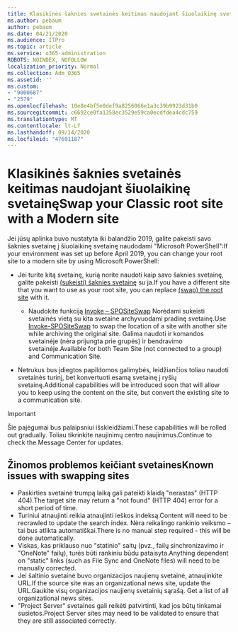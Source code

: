 ```yaml
---
title: Klasikinės šaknies svetainės keitimas naudojant šiuolaikinę svetainę
ms.author: pebaum
author: pebaum
ms.date: 04/21/2020
ms.audience: ITPro
ms.topic: article
ms.service: o365-administration
ROBOTS: NOINDEX, NOFOLLOW
localization_priority: Normal
ms.collection: Adm_O365
ms.assetid: ''
ms.custom:
- "9000687"
- "2579"
ms.openlocfilehash: 10e8e4bf5e0def9a8256066e1a3c39b9923d31b0
ms.sourcegitcommit: c6692ce0fa1358ec3529e59ca0ecdfdea4cdc759
ms.translationtype: MT
ms.contentlocale: lt-LT
ms.lasthandoff: 09/14/2020
ms.locfileid: "47691187"
---
```

# <a name="swap-your-classic-root-site-with-a-modern-site"></a><span data-ttu-id="20c94-102">Klasikinės šaknies svetainės keitimas naudojant šiuolaikinę svetainę</span><span class="sxs-lookup"><span data-stu-id="20c94-102">Swap your Classic root site with a Modern site</span></span>

<span data-ttu-id="20c94-103">Jei jūsų aplinka buvo nustatyta iki balandžio 2019, galite pakeisti savo šaknies svetainę į šiuolaikinę svetainę naudodami "Microsoft PowerShell":</span><span class="sxs-lookup"><span data-stu-id="20c94-103">If your environment was set up before April 2019, you can change your root site to a modern site by using Microsoft PowerShell:</span></span>

- <span data-ttu-id="20c94-104">Jei turite kitą svetainę, kurią norite naudoti kaip savo šaknies svetainę, galite pakeisti [(sukeisti) šaknies svetainę](https://docs.microsoft.com/sharepoint/modern-root-site) su ja.</span><span class="sxs-lookup"><span data-stu-id="20c94-104">If you have a different site that you want to use as your root site, you can replace [(swap) the root site](https://docs.microsoft.com/sharepoint/modern-root-site) with it.</span></span> 
    - <span data-ttu-id="20c94-105">Naudokite funkciją [Invoke – SPOSiteSwap](https://docs.microsoft.com/powershell/module/sharepoint-online/invoke-spositeswap?view=sharepoint-ps) Norėdami sukeisti svetainės vietą su kita svetaine archyvuodami pradinę svetainę.</span><span class="sxs-lookup"><span data-stu-id="20c94-105">Use [Invoke-SPOSiteSwap](https://docs.microsoft.com/powershell/module/sharepoint-online/invoke-spositeswap?view=sharepoint-ps) to swap the location of a site with another site while archiving the original site.</span></span> <span data-ttu-id="20c94-106">Galima naudoti ir komandos svetainėje (nėra prijungta prie grupės) ir bendravimo svetainėje.</span><span class="sxs-lookup"><span data-stu-id="20c94-106">Available for both Team Site (not connected to a group) and Communication Site.</span></span> 

- <span data-ttu-id="20c94-107">Netrukus bus įdiegtos papildomos galimybės, leidžiančios toliau naudoti svetainės turinį, bet konvertuoti esamą svetainę į ryšių svetainę.</span><span class="sxs-lookup"><span data-stu-id="20c94-107">Additional capabilities will be introduced soon that will allow you to keep using the content on the site, but convert the existing site to a communication site.</span></span> 
>[!Important]
><span data-ttu-id="20c94-108">Šie pajėgumai bus palaipsniui išskleidžiami.</span><span class="sxs-lookup"><span data-stu-id="20c94-108">These capabilities will be rolled out gradually.</span></span> <span data-ttu-id="20c94-109">Toliau tikrinkite naujinimų centro naujinimus.</span><span class="sxs-lookup"><span data-stu-id="20c94-109">Continue to check the Message Center for updates.</span></span> 

## <a name="known-issues-with-swapping-sites"></a><span data-ttu-id="20c94-110">Žinomos problemos keičiant svetaines</span><span class="sxs-lookup"><span data-stu-id="20c94-110">Known issues with swapping sites</span></span>

- <span data-ttu-id="20c94-111">Paskirties svetainė trumpą laiką gali pateikti klaidą "nerastas" (HTTP 404).</span><span class="sxs-lookup"><span data-stu-id="20c94-111">The target site may return a "not found" (HTTP 404) error for a short period of time.</span></span>
- <span data-ttu-id="20c94-112">Turiniui atnaujinti reikia atnaujinti ieškos indeksą.</span><span class="sxs-lookup"><span data-stu-id="20c94-112">Content will need to be recrawled to update the search index.</span></span> <span data-ttu-id="20c94-113">Nėra reikalingo rankinio veiksmo – tai bus atlikta automatiškai.</span><span class="sxs-lookup"><span data-stu-id="20c94-113">There is no manual step required - this will be done automatically.</span></span>
- <span data-ttu-id="20c94-114">Viskas, kas priklauso nuo "statinio" saitų (pvz., failų sinchronizavimo ir "OneNote" failų), turės būti rankiniu būdu pataisyta.</span><span class="sxs-lookup"><span data-stu-id="20c94-114">Anything dependent on "static" links (such as File Sync and OneNote files) will need to be manually corrected.</span></span>
- <span data-ttu-id="20c94-115">Jei šaltinio svetainė buvo organizacijos naujienų svetainė, atnaujinkite URL.</span><span class="sxs-lookup"><span data-stu-id="20c94-115">If the source site was an organizational news site, update the URL.</span></span><span data-ttu-id="20c94-116">Gaukite visų organizacijos naujienų svetainių sąrašą.</span><span class="sxs-lookup"><span data-stu-id="20c94-116"> Get a list of all organizational news sites.</span></span>
- <span data-ttu-id="20c94-117">"Project Server" svetaines gali reikėti patvirtinti, kad jos būtų tinkamai susietos.</span><span class="sxs-lookup"><span data-stu-id="20c94-117">Project Server sites may need to be validated to ensure that they are still associated correctly.</span></span>

